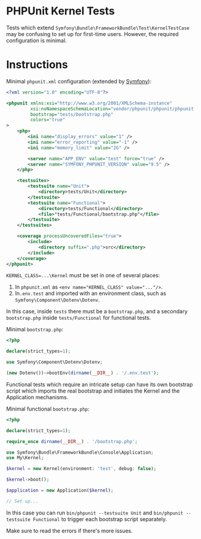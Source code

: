 # PHPUnit Kernel Tests

Tests which extend `Symfony\Bundle\FrameworkBundle\Test\KernelTestCase` may be
confusing to set up for first-time users. However, the required configuration is
minimal.

# Instructions

Minimal `phpunit.xml` configuration (extended by
[Symfony](https://symfony.com)):

```xml
<?xml version="1.0" encoding="UTF-8"?>

<phpunit xmlns:xsi="http://www.w3.org/2001/XMLSchema-instance"
         xsi:noNamespaceSchemaLocation="vendor/phpunit/phpunit/phpunit.xsd"
         bootstrap="tests/bootstrap.php"
         colors="true"
>
    <php>
        <ini name="display_errors" value="1" />
        <ini name="error_reporting" value="-1" />
        <ini name="memory_limit" value="2G" />

        <server name="APP_ENV" value="test" force="true" />
        <server name="SYMFONY_PHPUNIT_VERSION" value="9.5" />
    </php>

    <testsuites>
        <testsuite name="Unit">
            <directory>tests/Unit</directory>
        </testsuite>
        <testsuite name="Functional">
            <directory>tests/Functional</directory>
            <file>"tests/Functional/bootstrap.php"</file>
        </testsuite>
    </testsuites>

    <coverage processUncoveredFiles="true">
        <include>
            <directory suffix=".php">src</directory>
        </include>
    </coverage>
</phpunit>
```

`KERNEL_CLASS=...\Kernel` must be set in one of several places:

1. In `phpunit.xml` as `<env name="KERNEL_CLASS" value="..."/>`.
2. In`.env.test` and imported with an environment class, such as
   `Symfony\Component\Dotenv\Dotenv`.

In this case, inside `tests` there must be a `bootstrap.php`, and a secondary
`bootstrap.php` inside `tests/Functional` for functional tests.

Minimal `bootstrap.php`:

```php
<?php

declare(strict_types=1);

use Symfony\Component\Dotenv\Dotenv;

(new Dotenv())->bootEnv(dirname(__DIR__) . '/.env.test');
```

Functional tests which require an intricate setup can have its own bootstrap
script which imports the real bootstrap and initiates the Kernel and the
Application mechanisms.

Minimal functional `bootstrap.php`:

```php
<?php

declare(strict_types=1);

require_once dirname(__DIR__) . '/bootstrap.php';

use Symfony\Bundle\FrameworkBundle\Console\Application;
use My\Kernel;

$kernel = new Kernel(environment: 'test', debug: false);

$kernel->boot();

$application = new Application($kernel);

// Set up...
```

In this case you can run `bin/phpunit --testsuite Unit` and
`bin/phpunit --testsuite Functional` to trigger each bootstrap script
separately.

Make sure to read the errors if there's more issues.
